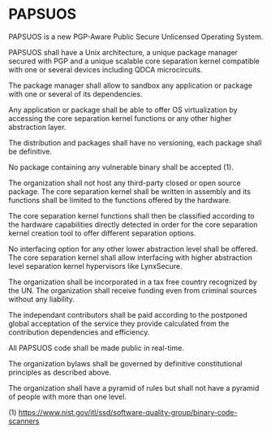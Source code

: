 # PAPSUOS

PAPSUOS is a new PGP-Aware Public Secure Unlicensed Operating System.

PAPSUOS shall have a Unix architecture, a unique package manager secured with PGP and a unique scalable core separation kernel compatible with one or several devices including QDCA microcircuits.

The package manager shall allow to sandbox any application or package with one or several of its dependencies.

Any application or package shall be able to offer OS virtualization by accessing the core separation kernel functions or any other higher abstraction layer.

The distribution and packages shall have no versioning, each package shall be definitive.

No package containing any vulnerable binary shall be accepted (1).

The organization shall not host any third-party closed or open source package.
The core separation kernel shall be written in assembly and its functions shall be limited to the functions offered by the hardware.

The core separation kernel functions shall then be classified according to the hardware capabilities directly detected in order for the core separation kernel creation tool to offer different separation options.

No interfacing option for any other lower abstraction level shall be offered.
The core separation kernel shall allow interfacing with higher abstraction level separation kernel hypervisors like LynxSecure.

The organization shall be incorporated in a tax free country recognized by the UN.
The organization shall receive funding even from criminal sources without any liability.

The independant contributors shall be paid according to the postponed global acceptation of the service they provide calculated from the contribution dependencies and efficiency.

All PAPSUOS code shall be made public in real-time.

The organization bylaws shall be governed by definitive constitutional principles as described above.

The organization shall have a pyramid of rules but shall not have a pyramid of people with more than one level.

(1) https://www.nist.gov/itl/ssd/software-quality-group/binary-code-scanners
